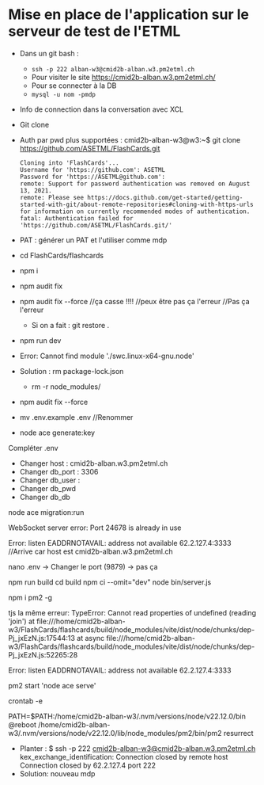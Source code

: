 # Mise en place de l'application sur le serveur de test de l'ETML

- Dans un git bash :
  - `ssh -p 222 alban-w3@cmid2b-alban.w3.pm2etml.ch`
  - Pour visiter le site https://cmid2b-alban.w3.pm2etml.ch/
  - Pour se connecter à la DB
  - `mysql -u nom -pmdp`
- Info de connection dans la conversation avec XCL

- Git clone
- Auth par pwd plus supportées : cmid2b-alban-w3@w3:~$ git clone https://github.com/ASETML/FlashCards.git

  ```
  Cloning into 'FlashCards'...
  Username for 'https://github.com': ASETML
  Password for 'https://ASETML@github.com':
  remote: Support for password authentication was removed on August 13, 2021.
  remote: Please see https://docs.github.com/get-started/getting-started-with-git/about-remote-repositories#cloning-with-https-urls for information on currently recommended modes of authentication.
  fatal: Authentication failed for 'https://github.com/ASETML/FlashCards.git/'
  ```

- PAT : générer un PAT et l'utiliser comme mdp
- cd FlashCards/flashcards
- npm i
- npm audit fix
- npm audit fix --force //ça casse !!!! //peux être pas ça l'erreur //Pas ça l'erreur
  - Si on a fait : git restore .
- npm run dev
- Error: Cannot find module './swc.linux-x64-gnu.node'
- Solution : rm package-lock.json
  - rm -r node_modules/
- npm audit fix --force
- mv .env.example .env //Renommer
- node ace generate:key

Compléter .env

- Changer host : cmid2b-alban.w3.pm2etml.ch
- Changer db_port : 3306
- Changer db_user :
- Changer db_pwd
- Changer db_db

node ace migration:run

WebSocket server error: Port 24678 is already in use

Error: listen EADDRNOTAVAIL: address not available 62.2.127.4:3333 //Arrive car host est cmid2b-alban.w3.pm2etml.ch

nano .env -> Changer le port (9879) -> pas ça

npm run build
cd build
npm ci --omit="dev"
node bin/server.js

npm i pm2 -g

tjs la même erreur:
TypeError: Cannot read properties of undefined (reading 'join')
at file:///home/cmid2b-alban-w3/FlashCards/flashcards/build/node_modules/vite/dist/node/chunks/dep-Pj_jxEzN.js:17544:13
at async file:///home/cmid2b-alban-w3/FlashCards/flashcards/build/node_modules/vite/dist/node/chunks/dep-Pj_jxEzN.js:52265:28

Error: listen EADDRNOTAVAIL: address not available 62.2.127.4:3333

pm2 start 'node ace serve'

crontab -e

PATH=$PATH:/home/cmid2b-alban-w3/.nvm/versions/node/v22.12.0/bin
@reboot /home/cmid2b-alban-w3/.nvm/versions/node/v22.12.0/lib/node_modules/pm2/bin/pm2 resurrect

- Planter : $ ssh -p 222 cmid2b-alban-w3@cmid2b-alban.w3.pm2etml.ch
  kex_exchange_identification: Connection closed by remote host
  Connection closed by 62.2.127.4 port 222
- Solution: nouveau mdp
